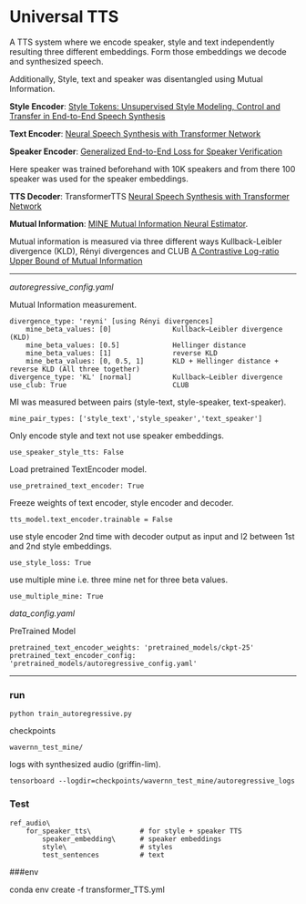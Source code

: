 
# Universal TTS
A TTS system where we encode speaker, style and text independently resulting three different embeddings. Form those
embeddings we decode and synthesized speech. 

Additionally, Style, text and speaker was disentangled using Mutual Information. 

**Style Encoder**: [Style Tokens: Unsupervised Style Modeling, Control and Transfer in End-to-End 
Speech Synthesis](https://arxiv.org/abs/1803.09017)

**Text Encoder**: [Neural Speech Synthesis with Transformer Network](https://arxiv.org/abs/1809.08895)

**Speaker Encoder**: [Generalized End-to-End Loss for Speaker Verification](https://arxiv.org/abs/1710.10467)

Here speaker was trained beforehand with 10K speakers and from there 100 speaker was used for the speaker embeddings. 

**TTS Decoder**: TransformerTTS [Neural Speech Synthesis with Transformer Network](https://arxiv.org/abs/1809.08895)

**Mutual Information**: [MINE Mutual Information Neural Estimator](https://arxiv.org/abs/1801.04062).

Mutual information is measured via three different ways Kullback-Leibler divergence (KLD), Rényi divergences and CLUB 
[A Contrastive Log-ratio Upper Bound of Mutual Information](https://arxiv.org/abs/2006.12013)

---
*autoregressive_config.yaml*

Mutual Information measurement.

    divergence_type: 'reyni' [using Rényi divergences]
        mine_beta_values: [0]               Kullback–Leibler divergence (KLD)
        mine_beta_values: [0.5]             Hellinger distance
        mine_beta_values: [1]               reverse KLD
        mine_beta_values: [0, 0.5, 1]       KLD + Hellinger distance + reverse KLD (All three together)
    divergence_type: 'KL' [normal]          Kullback–Leibler divergence
    use_club: True                          CLUB
    
MI was measured between pairs (style-text, style-speaker, text-speaker).

    mine_pair_types: ['style_text','style_speaker','text_speaker']   

Only encode style and text not use speaker embeddings.
    
    use_speaker_style_tts: False

Load pretrained TextEncoder model.

    use_pretrained_text_encoder: True
        
Freeze weights of text encoder, style encoder and decoder.
    
    tts_model.text_encoder.trainable = False

use style encoder 2nd time with decoder output as input and l2 between 1st and 2nd style embeddings.

    use_style_loss: True
    
use multiple mine i.e. three mine net for three beta values.
    
    use_multiple_mine: True
    
*data_config.yaml*

PreTrained Model

    pretrained_text_encoder_weights: 'pretrained_models/ckpt-25'
    pretrained_text_encoder_config: 'pretrained_models/autoregressive_config.yaml'
    
    
---
### run

    python train_autoregressive.py

checkpoints

    wavernn_test_mine/
    
logs with synthesized audio (griffin-lim).

    tensorboard --logdir=checkpoints/wavernn_test_mine/autoregressive_logs

### Test
    ref_audio\
        for_speaker_tts\            # for style + speaker TTS
            speaker_embedding\      # speaker embeddings
            style\                  # styles
            test_sentences          # text

###env

conda env create -f transformer_TTS.yml